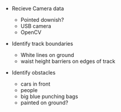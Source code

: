 - Recieve Camera data
  - Pointed downish?
  - USB camera
  - OpenCV

- Identify track boundaries
  - White lines on ground
  - waist height barriers on edges of track

- Identify obstacles
  - cars in front
  - people
  - big blue punching bags
  - painted on ground?
  
